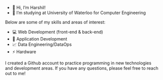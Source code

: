- 👋 Hi, I’m Harshil!
- 👀 I’m studying at University of Waterloo for Computer Engineering

Below are some of my skills and areas of interest:
- 💻 Web Development (front-end & back-end)
-  📱 Application Development
- 📈 Data Engineering/DataOps
- ⚡ Hardware

I created a Github account to practice programming in new technologies and development areas. If you have any questions, please feel free to reach out to me!

<!---
harshils1/harshils1 is a ✨ special ✨ repository because its `README.md` (this file) appears on your GitHub profile.
You can click the Preview link to take a look at your changes.
--->
